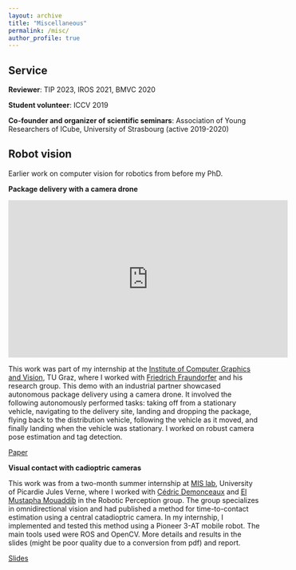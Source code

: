 ```yaml
---
layout: archive
title: "Miscellaneous"
permalink: /misc/
author_profile: true
---
```


## Service

**Reviewer**: TIP 2023, IROS 2021, BMVC 2020  

**Student volunteer**: ICCV 2019  

**Co-founder and organizer of scientific seminars**: Association of Young Researchers of ICube, University of Strasbourg (active 2019-2020)   


## Robot vision

Earlier work on computer vision for robotics from before my PhD.

**Package delivery with a camera drone**  

<iframe width="560" height="315" src="https://www.youtube.com/embed/bxM6dls2wuo" frameborder="0" allow="accelerometer; autoplay; clipboard-write; encrypted-media; gyroscope; picture-in-picture" allowfullscreen></iframe>    
  
This work was part of my internship at the [Institute of Computer Graphics and Vision](https://www.tugraz.at/institute/icg/home/), TU Graz, where I worked with [Friedrich Fraundorfer](https://www.tugraz.at/institute/icg/research/team-fraundorfer/people/friedrich-fraundorfer/) and his research group. This demo with an industrial partner showcased autonomous package delivery using a camera drone. It involved the following autonomously performed tasks: taking off from a stationary vehicle, navigating to the delivery site, landing and dropping the package, flying back to the distribution vehicle, following the vehicle as it moved, and finally landing when the vehicle was stationary. I worked on robust camera pose estimation and tag detection.  
  
[Paper](https://graz.elsevierpure.com/en/publications/package-delivery-experiments-with-a-camera-drone)


**Visual contact with cadioptric cameras**

This work was from a two-month summer internship at [MIS lab](https://www.mis.u-picardie.fr), University of Picardie Jules Verne, where I worked with [Cédric Demonceaux](https://sites.google.com/view/cedricdemonceaux/home) and [El Mustapha Mouaddib](https://home.mis.u-picardie.fr/~mouaddib/index.php?page=accueil) in the Robotic Perception group. The group specializes in omnidirectional vision and had published a method for time-to-contact estimation using a central catadioptric camera. In my internship, I implemented and tested this method using a Pioneer 3-AT mobile robot. The main tools used were ROS and OpenCV. More details and results in the slides (might be poor quality due to a conversion from pdf) and report. 

[Slides](https://docs.google.com/presentation/d/1c3bOevwVjbf8PJqQAFYKfqNDCrETQdBFC3qn7KOI7lY/edit?usp=sharing)

